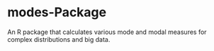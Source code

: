 # modes-Package
An R package that calculates various mode and modal measures for complex distributions and big data.

